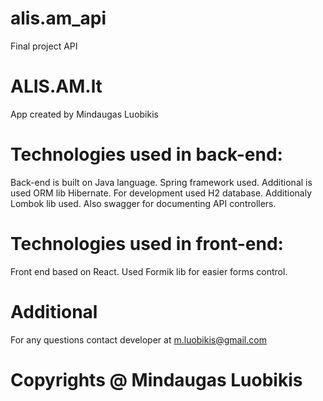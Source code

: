 # alis.am_api
Final project API

# ALIS.AM.lt

App created by Mindaugas Luobikis

# Technologies used in back-end:

Back-end is built on Java language. Spring framework used.
Additional is used ORM lib Hibernate.
For development used H2 database. Additionaly Lombok lib used. Also swagger
for documenting API controllers. 

# Technologies used in front-end:

Front end based on React. Used Formik lib for easier forms control.

# Additional

For any questions contact developer at m.luobikis@gmail.com

# Copyrights @ Mindaugas Luobikis